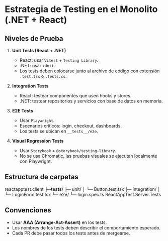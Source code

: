 # Estrategia de Testing en el Monolito (.NET + React)

## Niveles de Prueba
1. **Unit Tests (React + .NET)**
   - React: usar `Vitest` + `Testing Library`.
   - .NET: usar `xUnit`.
   - Los tests deben colocarse junto al archivo de código con extensión `.test.tsx` o `.Tests.cs`.

2. **Integration Tests**
   - React: testear componentes que usen hooks y stores.
   - .NET: testear repositorios y servicios con base de datos en memoria.

3. **E2E Tests**
   - Usar `Playwright`.
   - Escenarios críticos: login, checkout, dashboards.
   - Los tests se ubican en `__tests__/e2e`.

4. **Visual Regression Tests**
   - Usar `Storybook` + `@storybook/testing-library`.
   - No se usa Chromatic, las pruebas visuales se ejecutan localmente con Playwright.

## Estructura de carpetas
reactapptest.client
├─__tests__/
    ├─ unit/
    │   └─ Button.test.tsx
    ├─ integration/
    │   └─ LoginForm.test.tsx
    └─ e2e/
        └─ login.spec.ts
ReactAppTest.Server.Tests


## Convenciones
- Usar **AAA (Arrange-Act-Assert)** en los tests.
- Los nombres de los tests deben describir el comportamiento esperado.
- Cada PR debe pasar todos los tests antes de mergearse.
